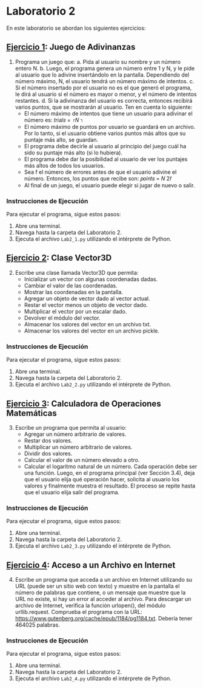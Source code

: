 # Laboratorio 2

En este laboratorio se abordan los siguientes ejercicios:

## [Ejercicio 1](Exercise1/Lab2_1.py): Juego de Adivinanzas
1. Programa un juego que:
   a. Pida al usuario su nombre y un número entero N.
   b. Luego, el programa genera un número entre 1 y N, y le pide al usuario que lo adivine insertándolo en la pantalla. Dependiendo del número máximo, N, el usuario tendrá un número máximo de intentos.
   c. Si el número insertado por el usuario no es el que generó el programa, le dirá al usuario si el número es mayor o menor, y el número de intentos restantes.
   d. Si la adivinanza del usuario es correcta, entonces recibirá varios puntos, que se mostrarán al usuario.
Ten en cuenta lo siguiente:
   - El número máximo de intentos que tiene un usuario para adivinar el número es:
     𝑡𝑟𝑖𝑎𝑙𝑠 = ⌈𝑁 ⌉
   - El número máximo de puntos por usuario se guardará en un archivo. Por lo tanto, si el usuario obtiene varios puntos más altos que su puntaje más alto, se guardan.
   - El programa debe decirle al usuario al principio del juego cuál ha sido su puntaje más alto (si lo hubiera).
   - El programa debe dar la posibilidad al usuario de ver los puntajes más altos de todos los usuarios.
   - Sea f el número de errores antes de que el usuario adivine el número. Entonces, los puntos que recibe son:
     𝑝𝑜𝑖𝑛𝑡𝑠 = 𝑁
                   2𝑓
   - Al final de un juego, el usuario puede elegir si jugar de nuevo o salir.

### Instrucciones de Ejecución
Para ejecutar el programa, sigue estos pasos:
1. Abre una terminal.
2. Navega hasta la carpeta del Laboratorio 2.
3. Ejecuta el archivo `Lab2_1.py` utilizando el intérprete de Python.


## [Ejercicio 2](Exercise2/Lab2_2.py): Clase Vector3D
2. Escribe una clase llamada Vector3D que permita:
   - Inicializar un vector con algunas coordenadas dadas.
   - Cambiar el valor de las coordenadas.
   - Mostrar las coordenadas en la pantalla.
   - Agregar un objeto de vector dado al vector actual.
   - Restar el vector menos un objeto de vector dado.
   - Multiplicar el vector por un escalar dado.
   - Devolver el módulo del vector.
   - Almacenar los valores del vector en un archivo txt.
   - Almacenar los valores del vector en un archivo pickle.

### Instrucciones de Ejecución
Para ejecutar el programa, sigue estos pasos:
1. Abre una terminal.
2. Navega hasta la carpeta del Laboratorio 2.
3. Ejecuta el archivo `Lab2_2.py`  utilizando el intérprete de Python.

## [Ejercicio 3](Exercise3/Lab2_3.py): Calculadora de Operaciones Matemáticas
3. Escribe un programa que permita al usuario:
   - Agregar un número arbitrario de valores.
   - Restar dos valores.
   - Multiplicar un número arbitrario de valores.
   - Dividir dos valores.
   - Calcular el valor de un número elevado a otro.
   - Calcular el logaritmo natural de un número.
Cada operación debe ser una función. Luego, en el programa principal (ver Sección 3.4), deja que el usuario elija qué operación hacer, solicita al usuario los valores y finalmente muestra el resultado.
El proceso se repite hasta que el usuario elija salir del programa.

### Instrucciones de Ejecución
Para ejecutar el programa, sigue estos pasos:
1. Abre una terminal.
2. Navega hasta la carpeta del Laboratorio 2.
3. Ejecuta el archivo `Lab2_3.py` utilizando el intérprete de Python.

## [Ejercicio 4](Exercise4/Lab2_4.py): Acceso a un Archivo en Internet
4. Escribe un programa que acceda a un archivo en Internet utilizando su URL (puede ser un sitio web con texto) y muestre en la pantalla el número de palabras que contiene, o un mensaje que muestre que la URL no existe, si hay un error al acceder al archivo.
Para descargar un archivo de Internet, verifica la función urlopen(), del módulo urllib.request.
Comprueba el programa con la URL: https://www.gutenberg.org/cache/epub/1184/pg1184.txt. Debería tener 464025 palabras.


### Instrucciones de Ejecución
Para ejecutar el programa, sigue estos pasos:
1. Abre una terminal.
2. Navega hasta la carpeta del Laboratorio 2.
3. Ejecuta el archivo `Lab2_4.py` utilizando el intérprete de Python.

